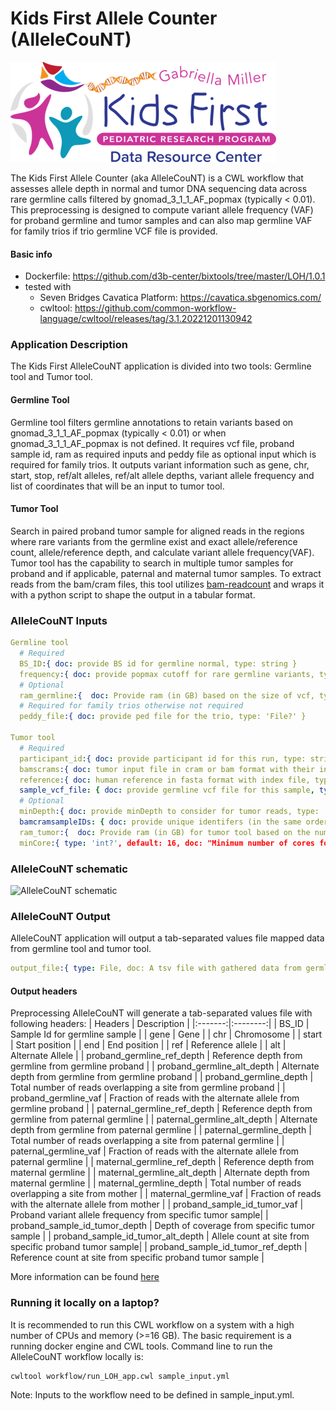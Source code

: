 # Kids First Allele Counter (AlleleCouNT)

![data service logo](https://github.com/d3b-center/d3b-research-workflows/raw/master/doc/kfdrc-logo-sm.png)

The Kids First Allele Counter (aka AlleleCouNT) is a CWL workflow that assesses allele depth in normal and tumor DNA sequencing data across rare germline calls filtered by gnomad_3_1_1_AF_popmax (typically < 0.01). This preprocessing is designed to compute variant allele frequency (VAF) for proband germline and tumor samples and can also map germline VAF for family trios if trio germline VCF file is provided.

#### Basic info
- Dockerfile: https://github.com/d3b-center/bixtools/tree/master/LOH/1.0.1
- tested with
    - Seven Bridges Cavatica Platform: https://cavatica.sbgenomics.com/
    - cwltool: https://github.com/common-workflow-language/cwltool/releases/tag/3.1.20221201130942

### Application Description

The Kids First AlleleCouNT application is divided into two tools: Germline tool and Tumor tool.

#### Germline Tool

Germline tool filters germline annotations to retain variants based on gnomad_3_1_1_AF_popmax (typically < 0.01) or when gnomad_3_1_1_AF_popmax is not defined. It requires vcf file, proband sample id, ram as required inputs and peddy file as optional input which is required for family trios. It outputs variant information such as gene, chr, start, stop, ref/alt alleles, ref/alt allele depths, variant allele frequency and list of coordinates that will be an input to tumor tool.

#### Tumor Tool
Search in paired proband tumor sample for aligned reads in the regions where rare variants from the germline exist and exact allele/reference count, allele/reference depth, and calculate variant allele frequency(VAF). Tumor tool has the capability to search in multiple tumor samples for proband and if applicable, paternal and maternal tumor samples. To extract reads from the bam/cram files, this tool utilizes [bam-readcount](https://github.com/genome/bam-readcount) and wraps it with a python script to shape the output in a tabular format. 

### AlleleCouNT Inputs
```yaml
Germline tool
  # Required  
  BS_ID:{ doc: provide BS id for germline normal, type: string }
  frequency:{ doc: provide popmax cutoff for rare germline variants, type: 'float?', default: 0.01 }
  # Optional
  ram_germline:{  doc: Provide ram (in GB) based on the size of vcf, type: 'int?', default: 8}
  # Required for family trios otherwise not required
  peddy_file:{ doc: provide ped file for the trio, type: 'File?' }

Tumor tool
  # Required
  participant_id:{ doc: provide participant id for this run, type: string }
  bamscrams:{ doc: tumor input file in cram or bam format with their index file, type: 'File[]' , secondaryFiles: [ { pattern: ".crai", required: false }, { pattern: ".bai", required: false } ] }
  reference:{ doc: human reference in fasta format with index file, type: File,secondaryFiles: [ .fai ] }
  sample_vcf_file: { doc: provide germline vcf file for this sample, type: File }
  # Optional
  minDepth:{ doc: provide minDepth to consider for tumor reads, type: 'int?', default: 1 }
  bamcramsampleIDs: { doc: provide unique identifers (in the same order) for cram/bam files provided under bamcrams tag. Default is sample ID pulled from bam/cram files., type: 'string[]?' }
  ram_tumor:{  doc: Provide ram (in GB) for tumor tool based on the number cram/bam inputs, type: 'int?', default: 16} 
  minCore:{ type: 'int?', default: 16, doc: "Minimum number of cores for tumor tool based on the number cram/bam inputs" }
```
### AlleleCouNT schematic

![AlleleCouNT schematic](https://github.com/d3b-center/tumor-loh-app-dev/blob/master/docs/logo/loh.png)

### AlleleCouNT Output

AlleleCouNT application will output a tab-separated values file mapped data from germline tool and tumor tool. 
```yaml
output_file:{ type: File, doc: A tsv file with gathered data from germline and tumor tool }
```

#### Output headers

Preprocessing AlleleCouNT will generate a tab-separated values file with following headers:
| Headers | Description | 
|:-------:|:--------:|
| BS_ID | Sample Id for germline sample | 
| gene | Gene |
| chr | Chromosome |
| start | Start position |
| end | End position |
| ref | Reference allele |
| alt | Alternate Allele |
| proband_germline_ref_depth | Reference depth from germline from germline proband |
| proband_germline_alt_depth | Alternate depth from germline from germline proband |
| proband_germline_depth | Total number of reads overlapping a site from germline proband  |
| proband_germline_vaf | Fraction of reads with the alternate allele from germline proband |
| paternal_germline_ref_depth | Reference depth from germline from paternal germline |
| paternal_germline_alt_depth | Alternate depth from germline from paternal germline |
| paternal_germline_depth | Total number of reads overlapping a site from paternal germline |
| paternal_germline_vaf | Fraction of reads with the alternate allele from paternal germline |
| maternal_germline_ref_depth | Reference depth from maternal germline |
| maternal_germline_alt_depth | Alternate depth from maternal germline |
| maternal_germline_depth | Total number of reads overlapping a site from mother  |
| maternal_germline_vaf | Fraction of reads with the alternate allele from mother |
| proband_sample_id_tumor_vaf |  Proband variant allele frequency from specific tumor sample|
| proband_sample_id_tumor_depth | Depth of coverage from specific tumor sample | 
| proband_sample_id_tumor_alt_depth | Allele count at site from specific proband tumor sample|
| proband_sample_id_tumor_ref_depth | Reference count at site from specific proband tumor sample |

More information can be found [here](https://github.com/d3b-center/tumor-loh-app-dev/tree/master/docs/README.md)

### Running it locally on a laptop?

It is recommended to run this CWL workflow on a system with a high number of CPUs and memory (>=16 GB). The basic requirement is a running docker engine and CWL tools. Command line to run the AlleleCouNT workflow locally is:

```
cwltool workflow/run_LOH_app.cwl sample_input.yml
```
Note: Inputs to the workflow need to be defined in sample_input.yml.